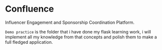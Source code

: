 # Confluence
Influencer Engagement and Sponsorship Coordination Platform. 

`Demo practice` is the folder that i have done my flask learning work, i will implement all my knowledge from that concepts and polish them to make a full fledged application.
